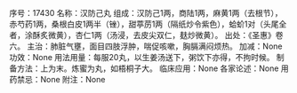 序号：17430
名称：汉防己丸
组成：汉防己1两，商陆1两，麻黄1两（去根节），赤芍药1两，桑根白皮1两半（锉），甜葶苈1两（隔纸炒令紫色），蛤蚧1对（头尾全者，涂酥炙微黄），杏仁1两（汤浸，去皮尖双仁，麸炒微黄）。
出处：《圣惠》卷六。
主治：肺脏气壅，面目四肢浮肿，喘促咳嗽，胸膈满闷烦热。
加减：None
功效：None
用法用量：每服20丸，以生姜汤送下，粥饮下亦得，不拘时候。
制备方法：上为末。炼蜜为丸，如梧桐子大。
临床应用：None
各家论述：None
用药禁忌：None
附注：None
